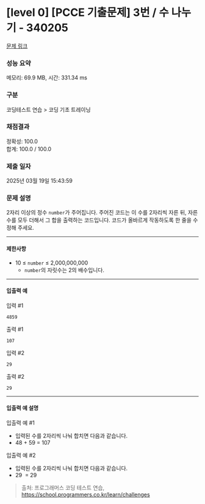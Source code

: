 # [level 0] [PCCE 기출문제] 3번 / 수 나누기 - 340205 

[문제 링크](https://school.programmers.co.kr/learn/courses/30/lessons/340205) 

### 성능 요약

메모리: 69.9 MB, 시간: 331.34 ms

### 구분

코딩테스트 연습 > 코딩 기초 트레이닝

### 채점결과

정확성: 100.0<br/>합계: 100.0 / 100.0

### 제출 일자

2025년 03월 19일 15:43:59

### 문제 설명

<p style="user-select: auto !important;">2자리 이상의 정수 <code style="user-select: auto !important;">number</code>가 주어집니다. 주어진 코드는 이 수를 2자리씩 자른 뒤, 자른 수를 모두 더해서 그 합을 출력하는 코드입니다. 코드가 올바르게 작동하도록 한 줄을 수정해 주세요.</p>

<hr style="user-select: auto !important;">

<h4 style="user-select: auto !important;">제한사항</h4>

<ul style="user-select: auto !important;">
<li style="user-select: auto !important;">10 ≤ <code style="user-select: auto !important;">number</code> ≤ 2,000,000,000

<ul style="user-select: auto !important;">
<li style="user-select: auto !important;"><code style="user-select: auto !important;">number</code>의 자릿수는 2의 배수입니다.</li>
</ul></li>
</ul>

<hr style="user-select: auto !important;">

<h4 style="user-select: auto !important;">입출력 예</h4>

<p style="user-select: auto !important;">입력 #1</p>
<div class="highlight" style="user-select: auto !important;"><pre class="codehilite" style="user-select: auto !important;"><code style="user-select: auto !important;">4859
</code></pre></div>
<p style="user-select: auto !important;">출력 #1</p>
<div class="highlight" style="user-select: auto !important;"><pre class="codehilite" style="user-select: auto !important;"><code style="user-select: auto !important;">107
</code></pre></div>
<p style="user-select: auto !important;">입력 #2</p>
<div class="highlight" style="user-select: auto !important;"><pre class="codehilite" style="user-select: auto !important;"><code style="user-select: auto !important;">29
</code></pre></div>
<p style="user-select: auto !important;">출력 #2</p>
<div class="highlight" style="user-select: auto !important;"><pre class="codehilite" style="user-select: auto !important;"><code style="user-select: auto !important;">29
</code></pre></div>
<hr style="user-select: auto !important;">

<h4 style="user-select: auto !important;">입출력 예 설명</h4>

<p style="user-select: auto !important;">입출력 예 #1</p>

<ul style="user-select: auto !important;">
<li style="user-select: auto !important;">입력된 수를 2자리씩 나눠 합치면 다음과 같습니다.</li>
<li style="user-select: auto !important;">48 + 59 = 107</li>
</ul>

<p style="user-select: auto !important;">입출력 예 #2</p>

<ul style="user-select: auto !important;">
<li style="user-select: auto !important;">입력된 수를 2자리씩 나눠 합치면 다음과 같습니다.</li>
<li style="user-select: auto !important;">29 &nbsp;= 29</li>
</ul>


> 출처: 프로그래머스 코딩 테스트 연습, https://school.programmers.co.kr/learn/challenges